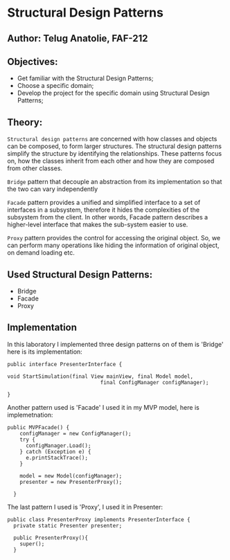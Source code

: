 # Structural Design Patterns


## Author: Telug Anatolie, FAF-212

## Objectives:

* Get familiar with the Structural Design Patterns;
* Choose a specific domain;
* Develop the project for the specific domain using Structural Design Patterns;

## Theory:
`Structural design patterns` are concerned with how classes and objects can be composed, to form larger structures. The structural design patterns simplify the structure by identifying the relationships. These patterns focus on, how the classes inherit from each other and how they are composed from other classes.

`Bridge` pattern that decouple an abstraction from its implementation so that the two can vary independently

`Facade` pattern provides a unified and simplified interface to a set of interfaces in a subsystem, therefore it hides the complexities of the subsystem from the client. In other words, Facade pattern describes a higher-level interface that makes the sub-system easier to use.

`Proxy` pattern provides the control for accessing the original object. So, we can perform many operations like hiding the information of original object, on demand loading etc.


## Used Structural Design Patterns: 

* Bridge
* Facade
* Proxy


## Implementation
In this laboratory I implemented three design patterns on of them is 'Bridge' here is its implementation:
```
public interface PresenterInterface {

void StartSimulation(final View mainView, final Model model,
                              final ConfigManager configManager);

}
```
Another pattern used is 'Facade' I used it in my MVP model, here is implemetnation:
```
public MVPFacade() {
    configManager = new ConfigManager();
    try {
      configManager.Load();
    } catch (Exception e) {
      e.printStackTrace();
    }

    model = new Model(configManager);
    presenter = new PresenterProxy();
    
  }
```
The last pattern I used is 'Proxy', I used it in Presenter:
```
public class PresenterProxy implements PresenterInterface {
  private static Presenter presenter;

  public PresenterProxy(){
    super();
  }
```
